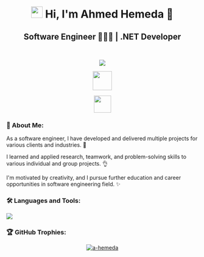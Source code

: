 <h1 align="center"><img src="https://raw.githubusercontent.com/MartinHeinz/MartinHeinz/master/wave.gif" height="30"/> Hi, I'm Ahmed Hemeda 👑</h1>
<h2 align="center">Software Engineer 👨🏻‍💻 | .NET Developer</h2> <br>
  <p align="center"> <a href="https://www.google.com.eg/search?q=ahmed+hemeda">
  <img src="https://readme-typing-svg.herokuapp.com/?lines=See%20my%20LinkedIn%20posts%20🔆;Follow%20to%20get%20updates%20👌;Watch%20my%20Repositories%20✨&font=Bold%20Code&center=true&height=50&color=00A000&vCenter=true&size=20"></a> </p>
  <p align="center"> <a href="https://www.linkedin.com/in/a-hemeda" target="_blank"><img src="https://img.shields.io/badge/-27K+ Followers-005080?style=flat-square&logo=Linkedin&logoColor=white" height="50"></a> </p>
  <p align="center"> <img src="https://komarev.com/ghpvc/?username=a-hemeda&label=Profile+Views&color=800000&style=flat" height="45"/> </p>
<h3 align="left">💎 About Me:</h3>
  <p align="left">As a software engineer, I have developed and delivered multiple projects for various clients and industries. 🔆</p>
  <p align="left">I learned and applied research, teamwork, and problem-solving skills to various individual and group projects. 👌</p>
  <p align="left">I'm motivated by creativity, and I pursue further education and career opportunities in software engineering field. ✨</p>
<h3 align="left">🛠️ Languages and Tools:</h3>
  <p align="center"> <div align="left"> <img src="https://skillicons.dev/icons?i=cpp,cs,dotnet,html,css,js,angular,postman,git,github,visualstudio,vscode,linux&perline=13"/> </div> </p>
<h3 align="left">🏆 GitHub Trophies:</h3>
  <p align="center"> <a href="https://github.com/ryo-ma/github-profile-trophy"><img src="https://github-profile-trophy.vercel.app/?username=a-hemeda&theme=algolia" alt="a-hemeda"/></a> </p>
